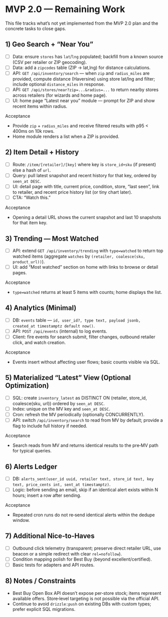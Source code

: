 # MVP 2.0 — Remaining Work

This file tracks what’s not yet implemented from the MVP 2.0 plan and the concrete tasks to close gaps.

## 1) Geo Search + “Near You”
- [ ] Data: ensure `stores` has `lat`/`lng` populated; backfill from a known source (CSV per retailer or ZIP geocoding).
- [ ] Data: add a `zipcodes` table (ZIP → lat,lng) for distance calculations.
- [ ] API: `GET /api/inventory/search` — when `zip` and `radius_miles` are provided, compute distance (Haversine) using store lat/lng and filter; include optional `distance_miles` in response.
- [ ] API: `GET /api/stores/near?zip=...&radius=...` to return nearby stores across retailers (for wizards and home page).
- [ ] UI: home page “Latest near you” module — prompt for ZIP and show recent items within radius.

Acceptance
- Provide `zip` + `radius_miles` and receive filtered results with p95 < 400ms on 10k rows.
- Home module renders a list when a ZIP is provided.

## 2) Item Detail + History
- [ ] Route: `/item/[retailer]/[key]` where key is `store_id+sku` (if present) else a hash of `url`.
- [ ] Query: pull latest snapshot and recent history for that key, ordered by `seen_at DESC`.
- [ ] UI: detail page with title, current price, condition, store, “last seen”, link to retailer, and recent price history list (or tiny chart later).
- [ ] CTA: “Watch this.”

Acceptance
- Opening a detail URL shows the current snapshot and last 10 snapshots for that item key.

## 3) Trending — Most Watched
- [ ] API: extend `GET /api/inventory/trending` with `type=watched` to return top watched items (aggregate `watches` by `(retailer, coalesce(sku, product_url))`).
- [ ] UI: add “Most watched” section on home with links to browse or detail pages.

Acceptance
- `type=watched` returns at least 5 items with counts; home displays the list.

## 4) Analytics (Minimal)
- [ ] DB: `events` table — `id, user_id?, type text, payload jsonb, created_at timestamptz default now()`.
- [ ] API: `POST /api/events` (internal) to log events.
- [ ] Client: fire events for search submit, filter changes, outbound retailer click, and watch creation.

Acceptance
- Events insert without affecting user flows; basic counts visible via SQL.

## 5) Materialized “Latest” View (Optional Optimization)
- [ ] SQL: create `inventory_latest` as DISTINCT ON (retailer, store_id, coalesce(sku, url)) ordered by `seen_at DESC`.
- [ ] Index: unique on the MV key and `seen_at DESC`.
- [ ] Cron: refresh the MV periodically (optionally CONCURRENTLY).
- [ ] API: switch `/api/inventory/search` to read from MV by default; provide a flag to include full history if needed.

Acceptance
- Search reads from MV and returns identical results to the pre‑MV path for typical queries.

## 6) Alerts Ledger
- [ ] DB: `alerts_sent(user_id uuid, retailer text, store_id text, key text, price_cents int, sent_at timestamptz)`.
- [ ] Logic: before sending an email, skip if an identical alert exists within N hours; insert a row after sending.

Acceptance
- Repeated cron runs do not re‑send identical alerts within the dedupe window.

## 7) Additional Nice‑to‑Haves
- [ ] Outbound click telemetry (transparent; preserve direct retailer URL, use beacon or a simple redirect with clear `rel=nofollow`).
- [ ] Condition mapping polish for Best Buy (beyond excellent/certified).
- [ ] Basic tests for adapters and API routes.

## 8) Notes / Constraints
- Best Buy Open Box API doesn’t expose per‑store stock; items represent available offers. Store‑level targeting is not possible via the official API.
- Continue to avoid `drizzle:push` on existing DBs with custom types; prefer explicit SQL migrations.


